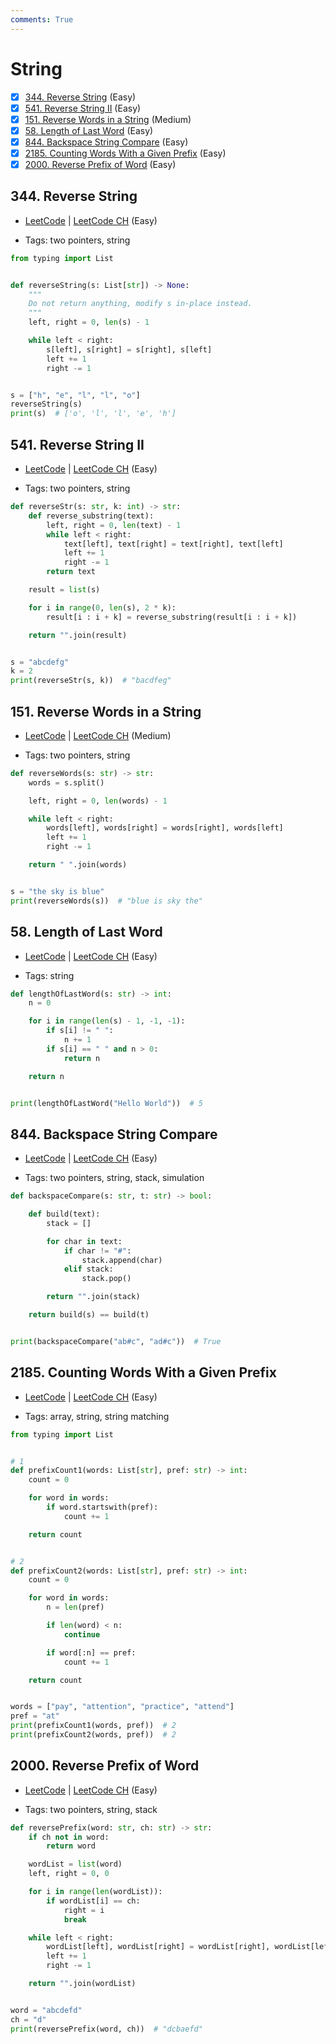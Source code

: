 ```yaml
---
comments: True
---
```


# String

- [x] [344. Reverse String](https://leetcode.cn/problems/reverse-string/) (Easy)
- [x] [541. Reverse String II](https://leetcode.cn/problems/reverse-string-ii/) (Easy)
- [x] [151. Reverse Words in a String](https://leetcode.cn/problems/reverse-words-in-a-string/) (Medium)
- [x] [58. Length of Last Word](https://leetcode.cn/problems/length-of-last-word/) (Easy)
- [x] [844. Backspace String Compare](https://leetcode.cn/problems/backspace-string-compare/) (Easy)
- [x] [2185. Counting Words With a Given Prefix](https://leetcode.cn/problems/counting-words-with-a-given-prefix/) (Easy)
- [x] [2000. Reverse Prefix of Word](https://leetcode.cn/problems/reverse-prefix-of-word/) (Easy)

## 344. Reverse String

-   [LeetCode](https://leetcode.com/problems/reverse-string/) | [LeetCode CH](https://leetcode.cn/problems/reverse-string/) (Easy)

-   Tags: two pointers, string

```python title="344. Reverse String - Python Solution"
from typing import List


def reverseString(s: List[str]) -> None:
    """
    Do not return anything, modify s in-place instead.
    """
    left, right = 0, len(s) - 1

    while left < right:
        s[left], s[right] = s[right], s[left]
        left += 1
        right -= 1


s = ["h", "e", "l", "l", "o"]
reverseString(s)
print(s)  # ['o', 'l', 'l', 'e', 'h']

```

## 541. Reverse String II

-   [LeetCode](https://leetcode.com/problems/reverse-string-ii/) | [LeetCode CH](https://leetcode.cn/problems/reverse-string-ii/) (Easy)

-   Tags: two pointers, string

```python title="541. Reverse String II - Python Solution"
def reverseStr(s: str, k: int) -> str:
    def reverse_substring(text):
        left, right = 0, len(text) - 1
        while left < right:
            text[left], text[right] = text[right], text[left]
            left += 1
            right -= 1
        return text

    result = list(s)

    for i in range(0, len(s), 2 * k):
        result[i : i + k] = reverse_substring(result[i : i + k])

    return "".join(result)


s = "abcdefg"
k = 2
print(reverseStr(s, k))  # "bacdfeg"

```

## 151. Reverse Words in a String

-   [LeetCode](https://leetcode.com/problems/reverse-words-in-a-string/) | [LeetCode CH](https://leetcode.cn/problems/reverse-words-in-a-string/) (Medium)

-   Tags: two pointers, string

```python title="151. Reverse Words in a String - Python Solution"
def reverseWords(s: str) -> str:
    words = s.split()

    left, right = 0, len(words) - 1

    while left < right:
        words[left], words[right] = words[right], words[left]
        left += 1
        right -= 1

    return " ".join(words)


s = "the sky is blue"
print(reverseWords(s))  # "blue is sky the"

```

## 58. Length of Last Word

-   [LeetCode](https://leetcode.com/problems/length-of-last-word/) | [LeetCode CH](https://leetcode.cn/problems/length-of-last-word/) (Easy)

-   Tags: string

```python title="58. Length of Last Word - Python Solution"
def lengthOfLastWord(s: str) -> int:
    n = 0

    for i in range(len(s) - 1, -1, -1):
        if s[i] != " ":
            n += 1
        if s[i] == " " and n > 0:
            return n

    return n


print(lengthOfLastWord("Hello World"))  # 5

```

## 844. Backspace String Compare

-   [LeetCode](https://leetcode.com/problems/backspace-string-compare/) | [LeetCode CH](https://leetcode.cn/problems/backspace-string-compare/) (Easy)

-   Tags: two pointers, string, stack, simulation

```python title="844. Backspace String Compare - Python Solution"
def backspaceCompare(s: str, t: str) -> bool:

    def build(text):
        stack = []

        for char in text:
            if char != "#":
                stack.append(char)
            elif stack:
                stack.pop()

        return "".join(stack)

    return build(s) == build(t)


print(backspaceCompare("ab#c", "ad#c"))  # True

```

## 2185. Counting Words With a Given Prefix

-   [LeetCode](https://leetcode.com/problems/counting-words-with-a-given-prefix/) | [LeetCode CH](https://leetcode.cn/problems/counting-words-with-a-given-prefix/) (Easy)

-   Tags: array, string, string matching

```python title="2185. Counting Words With a Given Prefix - Python Solution"
from typing import List


# 1
def prefixCount1(words: List[str], pref: str) -> int:
    count = 0

    for word in words:
        if word.startswith(pref):
            count += 1

    return count


# 2
def prefixCount2(words: List[str], pref: str) -> int:
    count = 0

    for word in words:
        n = len(pref)

        if len(word) < n:
            continue

        if word[:n] == pref:
            count += 1

    return count


words = ["pay", "attention", "practice", "attend"]
pref = "at"
print(prefixCount1(words, pref))  # 2
print(prefixCount2(words, pref))  # 2

```

## 2000. Reverse Prefix of Word

-   [LeetCode](https://leetcode.com/problems/reverse-prefix-of-word/) | [LeetCode CH](https://leetcode.cn/problems/reverse-prefix-of-word/) (Easy)

-   Tags: two pointers, string, stack

```python title="2000. Reverse Prefix of Word - Python Solution"
def reversePrefix(word: str, ch: str) -> str:
    if ch not in word:
        return word

    wordList = list(word)
    left, right = 0, 0

    for i in range(len(wordList)):
        if wordList[i] == ch:
            right = i
            break

    while left < right:
        wordList[left], wordList[right] = wordList[right], wordList[left]
        left += 1
        right -= 1

    return "".join(wordList)


word = "abcdefd"
ch = "d"
print(reversePrefix(word, ch))  # "dcbaefd"

```
